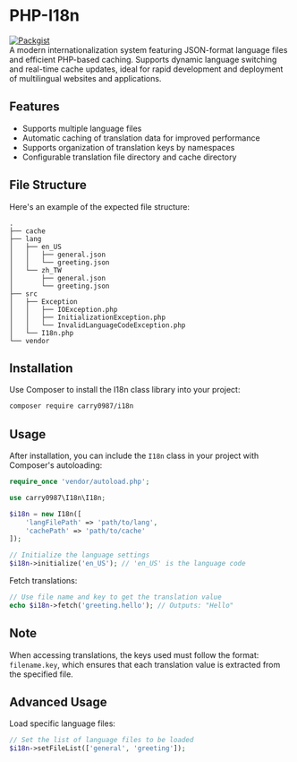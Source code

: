 # PHP-I18n
[![Packgist](https://img.shields.io/packagist/v/carry0987/i18n.svg?style=flat-square)](https://packagist.org/packages/carry0987/i18n)  
A modern internationalization system featuring JSON-format language files and efficient PHP-based caching. Supports dynamic language switching and real-time cache updates, ideal for rapid development and deployment of multilingual websites and applications.

## Features
- Supports multiple language files
- Automatic caching of translation data for improved performance
- Supports organization of translation keys by namespaces
- Configurable translation file directory and cache directory

## File Structure
Here's an example of the expected file structure:
```
.
├── cache
├── lang
│   ├── en_US
│   │   ├── general.json
│   │   └── greeting.json
│   └── zh_TW
│       ├── general.json
│       └── greeting.json
├── src
│   ├── Exception
│   │   ├── IOException.php
│   │   ├── InitializationException.php
│   │   └── InvalidLanguageCodeException.php
│   └── I18n.php
└── vendor
```

## Installation
Use Composer to install the I18n class library into your project:

``` bash
composer require carry0987/i18n
```

## Usage
After installation, you can include the `I18n` class in your project with Composer's autoloading:

```php
require_once 'vendor/autoload.php';

use carry0987\I18n\I18n;

$i18n = new I18n([
    'langFilePath' => 'path/to/lang', 
    'cachePath' => 'path/to/cache'
]);

// Initialize the language settings
$i18n->initialize('en_US'); // 'en_US' is the language code
```

Fetch translations:

```php
// Use file name and key to get the translation value
echo $i18n->fetch('greeting.hello'); // Outputs: "Hello"
```

## Note
When accessing translations, the keys used must follow the format: `filename.key`, which ensures that each translation value is extracted from the specified file.

## Advanced Usage
Load specific language files:

```php
// Set the list of language files to be loaded
$i18n->setFileList(['general', 'greeting']);
```

